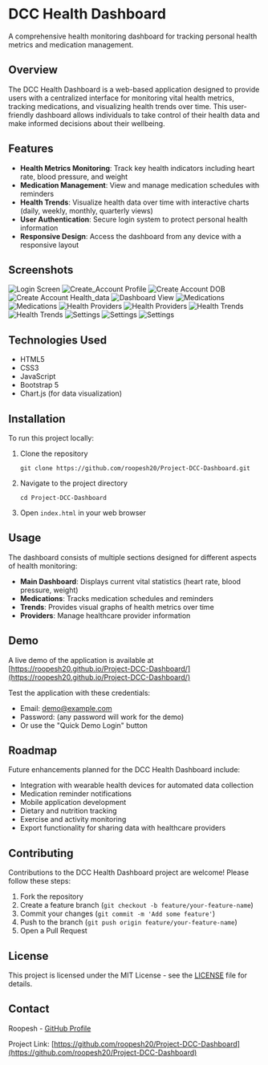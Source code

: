 # DCC Health Dashboard

A comprehensive health monitoring dashboard for tracking personal health metrics and medication management.

## Overview

The DCC Health Dashboard is a web-based application designed to provide users with a centralized interface for monitoring vital health metrics, tracking medications, and visualizing health trends over time. This user-friendly dashboard allows individuals to take control of their health data and make informed decisions about their wellbeing.

## Features

- **Health Metrics Monitoring**: Track key health indicators including heart rate, blood pressure, and weight
- **Medication Management**: View and manage medication schedules with reminders
- **Health Trends**: Visualize health data over time with interactive charts (daily, weekly, monthly, quarterly views)
- **User Authentication**: Secure login system to protect personal health information
- **Responsive Design**: Access the dashboard from any device with a responsive layout

## Screenshots

![Login Screen](https://raw.githubusercontent.com/roopesh20/Project-DCC-Dashboard/main/Login.png)
![Create_Account Profile](https://raw.githubusercontent.com/roopesh20/Project-DCC-Dashboard/main/CreateAccount1.png)
![Create Account DOB](https://raw.githubusercontent.com/roopesh20/Project-DCC-Dashboard/main/CreateAccount2.png)
![Create Account Health_data](https://raw.githubusercontent.com/roopesh20/Project-DCC-Dashboard/main/CreateAccount3.png)
![Dashboard View](https://raw.githubusercontent.com/roopesh20/Project-DCC-Dashboard/main/Dashboard.png)
![Medications](https://raw.githubusercontent.com/roopesh20/Project-DCC-Dashboard/main/Medications1.png)
![Medications](https://raw.githubusercontent.com/roopesh20/Project-DCC-Dashboard/main/Medications2.png)
![Health Providers](https://raw.githubusercontent.com/roopesh20/Project-DCC-Dashboard/main/HealthProviders1.png)
![Health Providers](https://raw.githubusercontent.com/roopesh20/Project-DCC-Dashboard/main/HealthProviders2.png)
![Health Trends](https://raw.githubusercontent.com/roopesh20/Project-DCC-Dashboard/main/Trends1.png)
![Health Trends](https://raw.githubusercontent.com/roopesh20/Project-DCC-Dashboard/main/Trends2.png)
![Settings](https://raw.githubusercontent.com/roopesh20/Project-DCC-Dashboard/main/Settings1.png)
![Settings](https://raw.githubusercontent.com/roopesh20/Project-DCC-Dashboard/main/Settings2.png)
![Settings](https://raw.githubusercontent.com/roopesh20/Project-DCC-Dashboard/main/Settings3.png)

## Technologies Used

- HTML5
- CSS3
- JavaScript
- Bootstrap 5
- Chart.js (for data visualization)

## Installation

To run this project locally:

1. Clone the repository
   ```
   git clone https://github.com/roopesh20/Project-DCC-Dashboard.git
   ```
2. Navigate to the project directory
   ```
   cd Project-DCC-Dashboard
   ```
3. Open `index.html` in your web browser

## Usage

The dashboard consists of multiple sections designed for different aspects of health monitoring:

- **Main Dashboard**: Displays current vital statistics (heart rate, blood pressure, weight)
- **Medications**: Tracks medication schedules and reminders
- **Trends**: Provides visual graphs of health metrics over time
- **Providers**: Manage healthcare provider information

## Demo

A live demo of the application is available at [https://roopesh20.github.io/Project-DCC-Dashboard/](https://roopesh20.github.io/Project-DCC-Dashboard/)

Test the application with these credentials:
- Email: demo@example.com
- Password: (any password will work for the demo)
- Or use the "Quick Demo Login" button

## Roadmap

Future enhancements planned for the DCC Health Dashboard include:

- Integration with wearable health devices for automated data collection
- Medication reminder notifications
- Mobile application development
- Dietary and nutrition tracking
- Exercise and activity monitoring
- Export functionality for sharing data with healthcare providers

## Contributing

Contributions to the DCC Health Dashboard project are welcome! Please follow these steps:

1. Fork the repository
2. Create a feature branch (`git checkout -b feature/your-feature-name`)
3. Commit your changes (`git commit -m 'Add some feature'`)
4. Push to the branch (`git push origin feature/your-feature-name`)
5. Open a Pull Request

## License

This project is licensed under the MIT License - see the [LICENSE](LICENSE) file for details.

## Contact

Roopesh - [GitHub Profile](https://github.com/roopesh20)

Project Link: [https://github.com/roopesh20/Project-DCC-Dashboard](https://github.com/roopesh20/Project-DCC-Dashboard)
